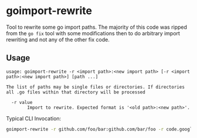 # goimport-rewrite
Tool to rewrite some go import paths. The majority of this code was ripped from the `go fix` tool with some modifications then to do arbitrary import rewriting and not any of the other fix code.

## Usage

```text
usage: goimport-rewrite -r <import path>:<new import path> [-r <import path>:<new import path>] [path ...]

The list of paths may be single files or directories. If directories all .go files within that directory will be processed

  -r value
        Import to rewrite. Expected format is '<old path>:<new path>'.

```

Typical CLI Invocation:

```sh
goimport-rewrite -r github.com/foo/bar:github.com/bar/foo -r code.google.com/this/is/gone:github.com/new/location .
```
